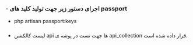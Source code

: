 ### - اجرای دستور زیر جهت تولید کلید های passport
 - php artisan passport:keys
###
- لیست کالکشن api ها جهت تست در پوشه ی api_collection قرار داده شده است.
